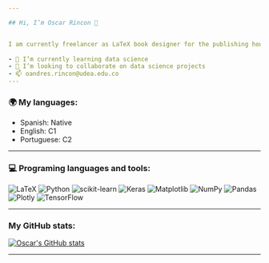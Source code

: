 ```yaml
---

## Hi, I’m Oscar Rincon 👋


I am currently freelancer as LaTeX book designer for the publishing house of the Universidad de Antioquia. I have been a lecturer in courses of physics for the biology department and the master's degree in teaching mathematics at the University of Antioquia. 
 
- 🌱 I’m currently learning data science
- 💞️ I’m looking to collaborate on data science projects
- 📫 oandres.rincon@udea.edu.co
---
```

### 🌍 My languages:

- Spanish: Native
- English: C1
- Portuguese: C2

---

### 💻 Programing languages and tools: 

![LaTeX](https://img.shields.io/badge/latex-%23008080.svg?style=for-the-badge&logo=latex&logoColor=white)
![Python](https://img.shields.io/badge/python-3670A0?style=for-the-badge&logo=python&logoColor=ffdd54)
![scikit-learn](https://img.shields.io/badge/scikit--learn-%23F7931E.svg?style=for-the-badge&logo=scikit-learn&logoColor=white)
![Keras](https://img.shields.io/badge/Keras-%23D00000.svg?style=for-the-badge&logo=Keras&logoColor=white)
![Matplotlib](https://img.shields.io/badge/Matplotlib-%23ffffff.svg?style=for-the-badge&logo=Matplotlib&logoColor=black)
![NumPy](https://img.shields.io/badge/numpy-%23013243.svg?style=for-the-badge&logo=numpy&logoColor=white)
![Pandas](https://img.shields.io/badge/pandas-%23150458.svg?style=for-the-badge&logo=pandas&logoColor=white)
![Plotly](https://img.shields.io/badge/Plotly-%233F4F75.svg?style=for-the-badge&logo=plotly&logoColor=white)
![TensorFlow](https://img.shields.io/badge/TensorFlow-%23FF6F00.svg?style=for-the-badge&logo=TensorFlow&logoColor=white)

---

### My GitHub stats: 

[![Oscar's GitHub stats](https://github-readme-stats.vercel.app/api?username=oandresrincon)](https://github.com/anuraghazra/github-readme-stats)

---
